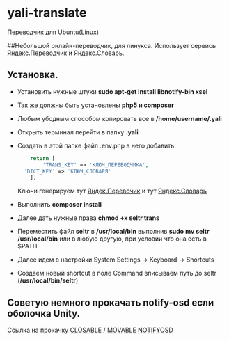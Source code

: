 # yali-translate
Переводчик для Ubuntu(Linux)

##Небольшой онлайн-переводчик, для линукса.
Использует сервисы Яндекс.Переводчик и Яндекс.Словарь.



## Установка.
- Установить нужные штуки **sudo apt-get install libnotify-bin xsel**
- Так же должны быть установлены  **php5 и composer**
- Любым убодным способом копировать все в **/home/username/.yali**
- Открыть терминал перейти в папку **.yali**
- Создать в этой папке файл .env.php в него добавить:

	```php
		return [
			'TRANS_KEY' => 'КЛЮЧ_ПЕРЕВОДЧИКА',
      'DICT_KEY' => 'КЛЮЧ_СЛОВАРЯ'
		];
	```
	Ключи генерируем тут [Яндек.Перевочик](https://tech.yandex.ru/keys/get/?service=trnsl) и тут
	[Яндекс.Словарь](https://tech.yandex.ru/keys/get/?service=dict)
- Выполнить **composer install**
- Далее дать нужные права **chmod +x seltr trans**
- Переместить файл **seltr** в **/usr/local/bin** выполнив **sudo mv seltr /usr/local/bin** или в любую другую, при условии что она есть в $PATH
- Далее идем в настройки System Settings -> Keyboard -> Shortcuts
- Создаем новый shortcut в поле Command вписываем путь до seltr (**/usr/local/bin/seltr**)

## Советую немного прокачать notify-osd если оболочка Unity.
Ссылка на прокачку [CLOSABLE / MOVABLE NOTIFYOSD ](http://www.webupd8.org/2012/06/closable-movable-notifyosd.html)